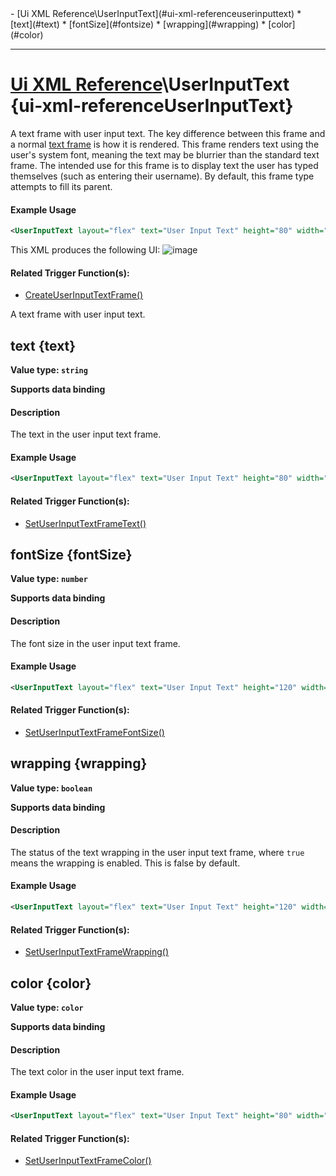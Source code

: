 <div id="toc" markdown="1">
- [Ui XML Reference\UserInputText](#ui-xml-referenceuserinputtext)
  * [text](#text)
  * [fontSize](#fontsize)
  * [wrapping](#wrapping)
  * [color](#color)

</div>

***

# [Ui XML Reference](Ui-XML)\\UserInputText {ui-xml-referenceUserInputText}

[](overview-start)

A text frame with user input text. The key difference between this frame and a normal [text frame](Ui-XML-Text) is how it is rendered. This frame renders text using the user's system font, meaning the text may be blurrier than the standard text frame. The intended use for this frame is to display text the user has typed themselves (such as entering their username). By default, this frame type attempts to fill its parent.

#### Example Usage
[](example-usage-start)
```xml
<UserInputText layout="flex" text="User Input Text" height="80" width="200" />
```
This XML produces the following UI:
![image](https://user-images.githubusercontent.com/34138206/149570848-4721af57-2ebe-46b5-906d-b0fe4f6f06d1.png)

[](example-usage-end)

[](extra-section-start)
#### Related Trigger Function(s):
- [CreateUserInputTextFrame()](Trigger-API-Reference-DCEI-Functions-Custom-UI#createuserinputtextframe-1)
[](extra-section-end)

[](overview-end)

A text frame with user input text.

## [](UserInputText.text)text {text}
**Value type: `string`**

**Supports data binding**

[](manual-wiki-start)

#### Description
[](description-start)
The text in the user input text frame.
[](description-end)

#### Example Usage
[](example-usage-start)
```xml
<UserInputText layout="flex" text="User Input Text" height="80" width="200" />
```
[](example-usage-end)

[](extra-section-start)
#### Related Trigger Function(s):
- [SetUserInputTextFrameText()](Trigger-API-Reference-DCEI-Functions-Custom-UI#setuserinputtextframetext-2)
[](extra-section-end)

[](manual-wiki-end)

## [](UserInputText.fontSize)fontSize {fontSize}
**Value type: `number`**

**Supports data binding**

[](manual-wiki-start)

#### Description
[](description-start)
The font size in the user input text frame.
[](description-end)

#### Example Usage
[](example-usage-start)
```xml
<UserInputText layout="flex" text="User Input Text" height="120" width="500" fontSize="80" />
```
[](example-usage-end)

[](extra-section-start)
#### Related Trigger Function(s):
- [SetUserInputTextFrameFontSize()](Trigger-API-Reference-DCEI-Functions-Custom-UI#setuserinputtextframefontsize-2)
[](extra-section-end)

[](manual-wiki-end)

## [](UserInputText.wrapping)wrapping {wrapping}
**Value type: `boolean`**

**Supports data binding**

[](manual-wiki-start)

#### Description
[](description-start)
The status of the text wrapping in the user input text frame, where `true` means the wrapping is enabled. This is false by default.
[](description-end)

#### Example Usage
[](example-usage-start)
```xml
<UserInputText layout="flex" text="User Input Text" height="120" width="200" fontSize="80" wrapping="true" />
```
[](example-usage-end)

[](extra-section-start)
#### Related Trigger Function(s):
- [SetUserInputTextFrameWrapping()](Trigger-API-Reference-DCEI-Functions-Custom-UI#setuserinputtextframewrapping-2)
[](extra-section-end)

[](manual-wiki-end)

## [](UserInputText.color)color {color}
**Value type: `color`**

**Supports data binding**

[](manual-wiki-start)

#### Description
[](description-start)
The text color in the user input text frame.
[](description-end)

#### Example Usage
[](example-usage-start)
```xml
<UserInputText layout="flex" text="User Input Text" height="80" width="250" fontSize="40" color="r: 1, g: 1, b: 1, a: 1" />
```
[](example-usage-end)

[](extra-section-start)
#### Related Trigger Function(s):
- [SetUserInputTextFrameColor()](Trigger-API-Reference-DCEI-Functions-Custom-UI#setuserinputtextframecolor-2)
[](extra-section-end)

[](manual-wiki-end)

